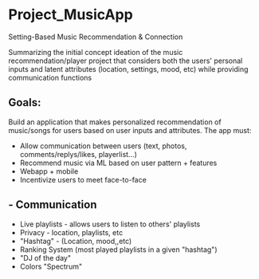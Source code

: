 # Project_MusicApp

Setting-Based Music Recommendation & Connection 

Summarizing the initial concept ideation of the music recommendation/player project that considers both the users' personal inputs and latent attributes (location, settings, mood, etc) while providing communication functions

## Goals:

Build an application that makes personalized recommendation of music/songs for users based on user inputs and attributes. The app must:

- Allow communication between users (text, photos, comments/replys/likes, playerlist...)
- Recommend music via ML based on user pattern + features
- Webapp + mobile
- Incentivize users to meet face-to-face

## - Communication

- Live playlists - allows users to listen to others' playlists
- Privacy - location, playlists, etc
- "Hashtag" - (Location, mood,,etc)
- Ranking System (most played playlists in a given "hashtag")
- "DJ of the day"
- Colors "Spectrum"
